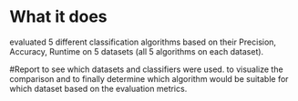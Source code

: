 # What it does
evaluated 5 different classification algorithms based on their Precision, Accuracy, Runtime on 5 datasets (all 5 algorithms on each dataset). 

#Report
to see which datasets and classifiers were used.
to visualize the comparison and to finally determine which algorithm would be suitable for which dataset based on the evaluation metrics.
